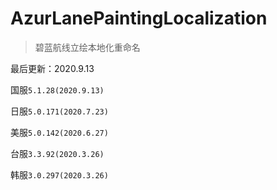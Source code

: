 # AzurLanePaintingLocalization
> 碧蓝航线立绘本地化重命名

最后更新：2020.9.13

国服`5.1.28(2020.9.13)`

日服`5.0.171(2020.7.23)`

美服`5.0.142(2020.6.27)`

台服`3.3.92(2020.3.26)`

韩服`3.0.297(2020.3.26)`